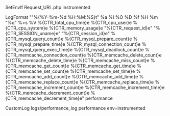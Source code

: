 SetEnvIf Request\_URI \.php instrumented


LogFormat "\"%{%Y-%m-%d %H:%M:%S}t\" %a %I %O %D %f %H %m \"%q\" %>s %V %{CTR\_total\_cpu\_time}e %{CTR\_cpu\_user}e %{CTR\_cpu\_system}e %{CTR\_memory\_usage}e \"%{CTR\_request\_id}e\" \"%{CTR\_SESSION\_uname}e\" \"%{CTR\_session\_id}e\" %{CTR\_mysql\_query\_count}e %{CTR\_mysql\_prepare\_count}e %{CTR\_mysql\_prepare\_time}e %{CTR\_mysql\_connection\_count}e %{CTR\_mysql\_query\_exec\_time}e %{CTR\_mysql\_deadlock\_count}e %{CTR\_memcache\_connection\_count}e %{CTR\_memcache\_delete\_count}e %{CTR\_memcache\_delete\_time}e %{CTR\_memcache\_miss\_count}e %{CTR\_memcache\_get\_count}e %{CTR\_memcache\_get\_time}e %{CTR\_memcache\_set\_count}e %{CTR\_memcache\_set\_time}e %{CTR\_memcache\_add\_count}e %{CTR\_memcache\_add\_time}e %{CTR\_memcache\_replace\_count}e %{CTR\_memcache\_replace\_time}e %{CTR\_memcache\_increment\_count}e %{CTR\_memcache\_increment\_time}e %{CTR\_memcache\_decrement\_count}e %{CTR\_memcache\_decrement\_time}e" performance

CustomLog logs/performance\_log performance  env=instrumented